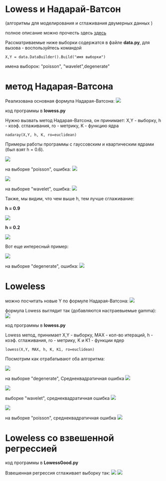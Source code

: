 # Lowess и Надарай-Ватсон
(алгоритмы для моделирования и сглаживания двумерных данных )

полное описание можно прочесть здесь [здесь]( http://www.machinelearning.ru/wiki/index.php?title=%D0%90%D0%BB%D0%B3%D0%BE%D1%80%D0%B8%D1%82%D0%BC_LOWESS)

Рассматриваемые ниже выборки содержатся в файле **data.py**, для вызова - воспользуйтесь командой 
```
X,Y = data.DataBuilder().Build("имя выборки")
```
имена выборок: "poisson", "wavelet",degenerate"


# метод Надарая-Ватсона

Реализована основная формула Надарая-Ватсона:
![](https://raw.githubusercontent.com/okiochan/Lowess/master/h1.gif)

код программы в **lowess.py**

Нужно вызвать метод Надарая-Ватсона, он принимает: X,Y - выборку, h - коэф. сглаживания, ro - метрику, K - функцию ядра
```
nadaray(X,Y, h, K, ro=euclidean)
```

Примеры работы программы с гауссовским	и	квартическим	ядрами (был взят h = 0.6).

![](https://raw.githubusercontent.com/okiochan/Lowess/master/img/nad1.png)

на выборке "poisson", ошибка:
![](https://raw.githubusercontent.com/okiochan/Lowess/master/img/nad11.png)

![](https://raw.githubusercontent.com/okiochan/Lowess/master/img/nad2.png)

на выборке "wavelet", ошибка:
![](https://raw.githubusercontent.com/okiochan/Lowess/master/img/nad22.png)

Также, мы видим, что чем выше h, тем лучше сглаживание:

**h = 0.9**

![](https://raw.githubusercontent.com/okiochan/Lowess/master/img/hbig.png)

**h = 0.2**

![](https://raw.githubusercontent.com/okiochan/Lowess/master/img/hsmall.png)

Вот еще интересный пример:

![](https://raw.githubusercontent.com/okiochan/Lowess/master/img/nad3.png)

на выборке "degenerate", ошибка:
![](https://raw.githubusercontent.com/okiochan/Lowess/master/img/nad33.png)

# Loweless

можно посчитать новые Y по формуле Надарая-Ватсона:
![](https://raw.githubusercontent.com/okiochan/Lowess/master/h1.gif)

формула Lowess выглядит так (добавляются настраевыемые gamma): 
![](https://raw.githubusercontent.com/okiochan/Lowess/master/h2.gif)

код программы в **lowess.py**

Lowess метод, принимает X,Y - выборку, MAX - кол-во итераций, h - коэф. сглаживания, ro - метрику, K и K1 - функции ядер
```
lowess(X,Y, MAX, h, K, K1, ro=euclidean)
```

Посмотрим как отрабатывают оба алгоритма:

![](https://raw.githubusercontent.com/okiochan/Lowess/master/img/Figure_11.png)

на выборке "degenerate", Среднеквадратичная ошибка
![](https://raw.githubusercontent.com/okiochan/Lowess/master/img/ssse.png)

![](https://raw.githubusercontent.com/okiochan/Lowess/master/img/Figure_12.png)

выборке "wavelet", cреднеквадратичная ошибка
![](https://raw.githubusercontent.com/okiochan/Lowess/master/img/ssse1.png)

![](https://raw.githubusercontent.com/okiochan/Lowess/master/img/Figure_13.png)

на выборке "poisson", cреднеквадратичная ошибка
![](https://raw.githubusercontent.com/okiochan/Lowess/master/img/ssse2.png)


# Loweless со взвешенной регрессией

код программы  в **LowessGood.py**

Взвешенная регрессия сглаживает выборку так: 
![](https://raw.githubusercontent.com/okiochan/Lowess/master/img/Figure_1.png)
![](https://raw.githubusercontent.com/okiochan/Lowess/master/img/Figure_2.png)


